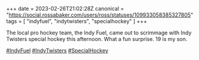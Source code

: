 +++
date = 2023-02-26T21:02:28Z
canonical = "https://social.rossabaker.com/users/ross/statuses/109933058385327805"
tags = [ "indyfuel", "indytwisters", "specialhockey" ]
+++

<p>The local pro hockey team, the Indy Fuel, came out to scrimmage with Indy Twisters special hockey this afternoon.  What a fun surprise.  19 is my son.</p><p><a href="https://social.rossabaker.com/tags/IndyFuel" class="mention hashtag" rel="tag">#<span>IndyFuel</span></a> <a href="https://social.rossabaker.com/tags/IndyTwisters" class="mention hashtag" rel="tag">#<span>IndyTwisters</span></a> <a href="https://social.rossabaker.com/tags/SpecialHockey" class="mention hashtag" rel="tag">#<span>SpecialHockey</span></a></p>
